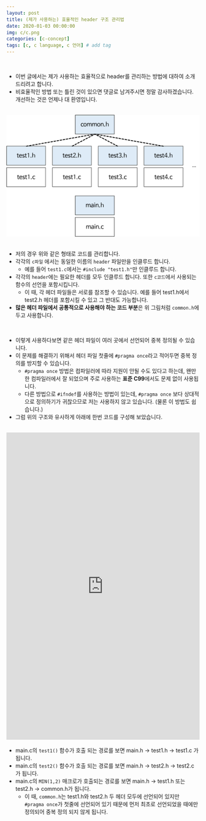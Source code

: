 ```yaml
---
layout: post
title: (제가 사용하는) 효율적인 header 구조 관리법
date: 2020-01-03 00:00:00
img: c/c.png
categories: [c-concept] 
tags: [c, c language, c 언어] # add tag
---
```


<br>

- 이번 글에서는 제가 사용하는 효율적으로 header를 관리하는 방법에 대하여 소개드리려고 합니다.
- 비효율적인 방법 또는 틀린 것이 있으면 댓글로 남겨주시면 정말 감사하겠습니다. 개선하는 것은 언제나 대 환영입니다.

<br>
<center><img src="../assets/img/c/concept/header_structure/0.png" alt="Drawing" style="width: 800px;"/></center>
<br>

- 저의 경우 위와 같은 형태로 코드를 관리합니다.
- 각각의 `c파일` 에서는 동일한 이름의 `header` 파일만을 인클루드 합니다.
    - 예를 들어 `test1.c`에서는 `#include "test1.h"`만 인클루드 합니다.
- 각각의 `header`에는 필요한 헤더를 모두 인클루드 합니다. 또한 `c코드`에서 사용되는 함수의 선언을 포함시킵니다.
    - 이 때, 각 헤더 파일들은 서로를 참조할 수 있습니다. 예를 들어 test1.h에서 test2.h 헤더를 포함시킬 수 있고 그 반대도 가능합니다.
- **많은 헤더 파일에서 공통적으로 사용해야 하는 코드 부분**은 위 그림처럼 `common.h`에 두고 사용합니다.

<br>

- 이렇게 사용하다보면 같은 헤더 파일이 여러 곳에서 선언되어 중복 정의될 수 있습니다.
- 이 문제를 해결하기 위해서 헤더 파일 첫줄에 `#pragma once`라고 적어두면 중복 정의를 방지할 수 있습니다.
    - `#pragma once` 방법은 컴파일러에 따라 지원이 안될 수도 있다고 하는데, 왠만한 컴파일러에서 잘 되었으며 주로 사용하는 **표준 C99**에서도 문제 없이 사용됩니다.
    - 다른 방법으로 `#ifndef`를 사용하는 방법이 있는데, `#pragma once` 보다 상대적으로 정의하기가 귀찮으므로 저는 사용하지 않고 있습니다. (물론 이 방법도 쉽습니다.)
- 그럼 위의 구조와 유사하게 아래에 한번 코드를 구성해 보았습니다.

<br>

<iframe height="800px" width="100%" src="https://repl.it/@gaussian37/headerstructure?lite=true" scrolling="no" frameborder="no" allowtransparency="true" allowfullscreen="true" sandbox="allow-forms allow-pointer-lock allow-popups allow-same-origin allow-scripts allow-modals"></iframe>

<br>

- main.c의 `test1()` 함수가 호출 되는 경로를 보면 main.h → test1.h → test1.c 가 됩니다.
- main.c의 `test2()` 함수가 호출 되는 경로를 보면 main.h → test2.h → test2.c 가 됩니다.
- main.c의 `MIN(1,2)` 매크로가 호출되는 경로를 보면 main.h → test1.h 또는 test2.h → common.h가 됩니다.
    - 이 때, `common.h`는 test1.h와 test2.h 두 헤더 모두에 선언되어 있지만 `#pragma once`가 첫줄에 선언되어 있기 때문에 먼저 최초로 선언되었을 때에만 정의되어 중복 정의 되지 않게 됩니다.